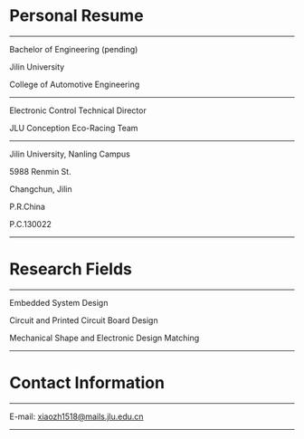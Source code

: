 # Personal Resume

----

Bachelor of Engineering (pending)

Jilin University

College of Automotive Engineering

---

Electronic Control Technical Director

JLU Conception Eco-Racing Team

---

Jilin University, Nanling Campus

5988 Renmin St.

Changchun, Jilin

P.R.China

P.C.130022

---

# Research Fields

---

Embedded System Design

Circuit and Printed Circuit Board Design

Mechanical Shape and Electronic Design Matching

---

# Contact Information

---

E-mail: xiaozh1518@mails.jlu.edu.cn

---
